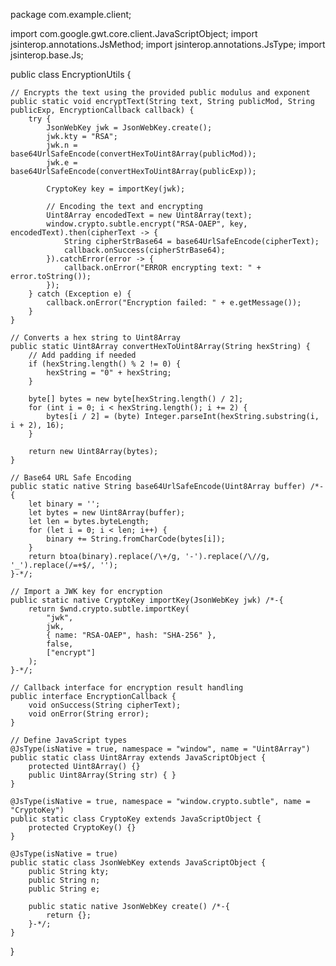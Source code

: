 package com.example.client;

import com.google.gwt.core.client.JavaScriptObject;
import jsinterop.annotations.JsMethod;
import jsinterop.annotations.JsType;
import jsinterop.base.Js;

public class EncryptionUtils {

    // Encrypts the text using the provided public modulus and exponent
    public static void encryptText(String text, String publicMod, String publicExp, EncryptionCallback callback) {
        try {
            JsonWebKey jwk = JsonWebKey.create();
            jwk.kty = "RSA";
            jwk.n = base64UrlSafeEncode(convertHexToUint8Array(publicMod));
            jwk.e = base64UrlSafeEncode(convertHexToUint8Array(publicExp));

            CryptoKey key = importKey(jwk);

            // Encoding the text and encrypting
            Uint8Array encodedText = new Uint8Array(text);
            window.crypto.subtle.encrypt("RSA-OAEP", key, encodedText).then(cipherText -> {
                String cipherStrBase64 = base64UrlSafeEncode(cipherText);
                callback.onSuccess(cipherStrBase64);
            }).catchError(error -> {
                callback.onError("ERROR encrypting text: " + error.toString());
            });
        } catch (Exception e) {
            callback.onError("Encryption failed: " + e.getMessage());
        }
    }

    // Converts a hex string to Uint8Array
    public static Uint8Array convertHexToUint8Array(String hexString) {
        // Add padding if needed
        if (hexString.length() % 2 != 0) {
            hexString = "0" + hexString;
        }
        
        byte[] bytes = new byte[hexString.length() / 2];
        for (int i = 0; i < hexString.length(); i += 2) {
            bytes[i / 2] = (byte) Integer.parseInt(hexString.substring(i, i + 2), 16);
        }
        
        return new Uint8Array(bytes);
    }

    // Base64 URL Safe Encoding
    public static native String base64UrlSafeEncode(Uint8Array buffer) /*-{
        let binary = '';
        let bytes = new Uint8Array(buffer);
        let len = bytes.byteLength;
        for (let i = 0; i < len; i++) {
            binary += String.fromCharCode(bytes[i]);
        }
        return btoa(binary).replace(/\+/g, '-').replace(/\//g, '_').replace(/=+$/, '');
    }-*/;

    // Import a JWK key for encryption
    public static native CryptoKey importKey(JsonWebKey jwk) /*-{
        return $wnd.crypto.subtle.importKey(
            "jwk",
            jwk,
            { name: "RSA-OAEP", hash: "SHA-256" },
            false,
            ["encrypt"]
        );
    }-*/;

    // Callback interface for encryption result handling
    public interface EncryptionCallback {
        void onSuccess(String cipherText);
        void onError(String error);
    }
    
    // Define JavaScript types
    @JsType(isNative = true, namespace = "window", name = "Uint8Array")
    public static class Uint8Array extends JavaScriptObject {
        protected Uint8Array() {}
        public Uint8Array(String str) { }
    }

    @JsType(isNative = true, namespace = "window.crypto.subtle", name = "CryptoKey")
    public static class CryptoKey extends JavaScriptObject {
        protected CryptoKey() {}
    }

    @JsType(isNative = true)
    public static class JsonWebKey extends JavaScriptObject {
        public String kty;
        public String n;
        public String e;

        public static native JsonWebKey create() /*-{
            return {};
        }-*/;
    }
}